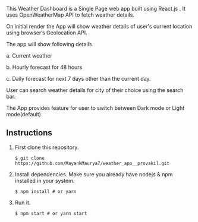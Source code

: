 This Weather Dashboard is a Single Page web app built using React.js .
It uses OpenWeatherMap API to fetch weather details.

On initial render the App will show weather details of user's current location using browser’s Geolocation API.

The app will show following details

a. Current weather 

b. Hourly forecast for 48 hours

c. Daily forecast for next 7 days other than the current day.


User can search weather details for city of their choice using the search bar.

The App provides feature for user to switch between Dark mode or Light mode(default)


## Instructions

1. First clone this repository.

    ```
    $ git clone https://github.com/MayankMaurya7/weather_app__provakil.git 

    ```

2. Install dependencies. Make sure you already have nodejs & npm installed in your system.

    ```
    $ npm install # or yarn

    ```
2. Run it.

    ```
    $ npm start # or yarn start

    ```
